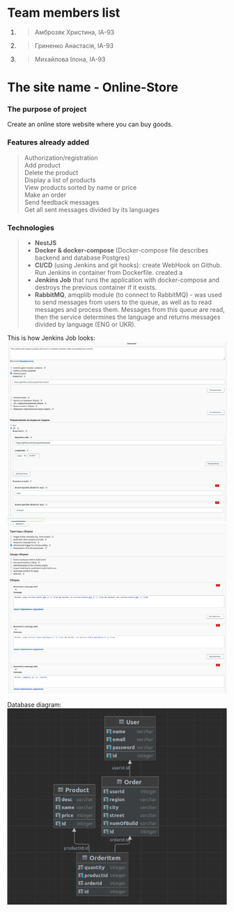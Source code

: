 # Team members list
1. > Амброзяк Христина, ІА-93
2. > Гриненко Анастасія, ІА-93
3. > Михайлова Ілона, ІА-93

# The site name - Online-Store

### The purpose of project <br>
Create an online store website where you can buy goods.

### Features already added <br>
>Authorization/registration <br>
>Add product <br>
>Delete the product <br>
>Display a list of products  <br>
>View products sorted by name or price <br>
>Make an order <br>
>Send feedback messages <br>
>Get all sent messages divided by its languages <br>

### Technologies <br>
> - <b>NestJS</b> <br>
> - <b>Docker & docker-compose</b> (Docker-compose file describes backend and database Postgres) <br>
> - <b>CI/CD</b> (using Jenkins and git hooks): create WebHook on Github. Run Jenkins in container from Dockerfile. created a 
> - <b>Jenkins Job</b> that runs the application with docker-compose and destroys the previous container if it exists. <br>
> - <b>RabbitMQ</b>, amqplib module (to connect to RabbitMQ) - was used to send messages from users to the queue, as well as to read messages and process them.
> Messages from this queue are read, then the service determines the language and returns messages divided by language 
> (ENG or UKR).


This is how Jenkins Job looks:
![Jenkins Job](img/jenkinsJob1.png)
![Jenkins Job](img/jenkinsJob2.png)

Database diagram:
![Jenkins Job](img/db_schema.png)
